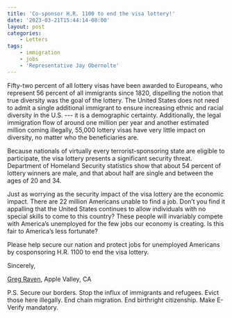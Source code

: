 ```yaml
---
title: 'Co-sponsor H.R. 1100 to end the visa lottery!'
date: '2023-03-21T15:44:14-08:00'
layout: post
categories:
    - Letters
tags:
    - immigration
    - jobs
    - 'Representative Jay Obernolte'
---
```


Fifty-two percent of all lottery visas have been awarded to Europeans, who represent 56 percent of all immigrants since 1820, dispelling the notion that true diversity was the goal of the lottery. The United States does not need to admit a single additional immigrant to ensure increasing ethnic and racial diversity in the U.S. --- it is a demographic certainty. Additionally, the legal immigration flow of around one million per year and another estimated million coming illegally, 55,000 lottery visas have very little impact on diversity, no matter who the beneficiaries are.

Because nationals of virtually every terrorist-sponsoring state are eligible to participate, the visa lottery presents a significant security threat. Department of Homeland Security statistics show that about 54 percent of lottery winners are male, and that about half are single and between the ages of 20 and 34.

Just as worrying as the security impact of the visa lottery are the economic impact. There are 22 million Americans unable to find a job. Don’t you find it appalling that the United States continues to allow individuals with no special skills to come to this country? These people will invariably compete with America’s unemployed for the few jobs our economy is creating. Is this fair to America’s less fortunate?

Please help secure our nation and protect jobs for unemployed Americans by cosponsoring H.R. 1100 to end the visa lottery.

Sincerely,

[Greg Raven](https://www.gregraven.org/), Apple Valley, CA

P.S. Secure our borders. Stop the influx of immigrants and refugees. Evict those here illegally. End chain migration. End birthright citizenship. Make E-Verify mandatory.